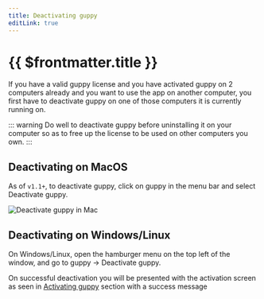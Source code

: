 ```yaml
---
title: Deactivating guppy
editLink: true
---
```


# {{ $frontmatter.title }}

If you have a valid guppy license and you have activated guppy on 2 computers already and you want to use the app on another computer, you first have to deactivate guppy on one of those computers it is currently running on.

::: warning
Do well to deactivate guppy before uninstalling it on your computer so as to free up the license to be used on other computers you own.
:::

## Deactivating on MacOS

As of `v1.1+`, to deactivate guppy, click on guppy in the menu bar and select Deactivate guppy.

![Deactivate guppy in Mac](/images/guppy/deactivate-guppy-osx.png)

## Deactivating on Windows/Linux

On Windows/Linux, open the hamburger menu on the top left of the window, and go to guppy -> Deactivate guppy.

On successful deactivation you will be presented with the activation screen as seen in [Activating guppy](/guppy/activating-guppy) section with a success message
